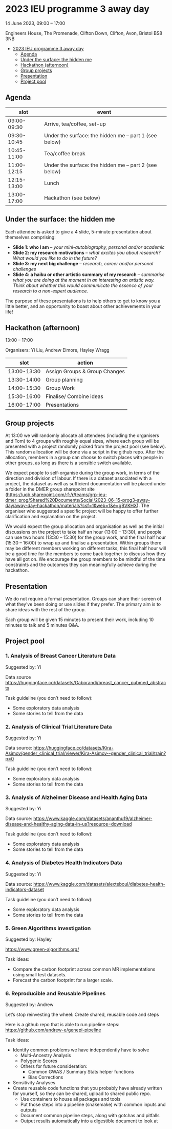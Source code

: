 # 2023 IEU programme 3 away day

14 June 2023, 09:00 – 17:00 

Engineers House, The Promenade, Clifton Down, Clifton, Avon, Bristol BS8 3NB 

<!-- markdown-toc start - Don't edit this section. Run M-x markdown-toc-refresh-toc -->
- [2023 IEU programme 3 away day](#2023-ieu-programme-3-away-day)
    - [Agenda](#agenda)
    - [Under the surface: the hidden me](#under-the-surface-the-hidden-me)
    - [Hackathon (afternoon)](#hackathon-afternoon)
    - [Group projects](#group-projects)
    - [Presentation](#presentation)
    - [Project pool](#project-pool)
<!-- markdown-toc end -->


## Agenda 

| slot | event |
| --- | --- |
| 09:00-09:30 | Arrive, tea/coffee, set-up |
| 09:30-10:45 | Under the surface: the hidden me – part 1 (see below) |
| 10:45-11:00 | Tea/coffee break |
| 11:00-12:15 | Under the surface: the hidden me – part 2 (see below) |
| 12:15-13:00 | Lunch |
| 13:00-17:00 | Hackathon (see below) |

## Under the surface: the hidden me 

Each attendee is asked to give a 4 slide, 5-minute presentation about themselves comprising: 

- **Slide 1: who I am** – *your mini-autobiography, personal and/or academic* 
- **Slide 2: my research motivations** – *what excites you about research? What would you like to do in the future?* 
- **Slide 3: my next big challenge** – *research, career and/or personal challenges* 
- **Slide 4: a haiku or other artistic summary of my research** – *summarise what you are doing at the moment in an interesting an artistic way. Think about whether this would communicate the essence of your research to a non-expert audience.* 

The purpose of these presentations is to help others to get to know you a little better, and an opportunity to boast about other achievements in your life! 

## Hackathon (afternoon) 

13:00 – 17:00 

Organisers: Yi Liu, Andrew Elmore, Hayley Wragg 

| slot | action |
| --- | --- |
| 13:00-13:30 | Assign Groups & Group Changes |
| 13:30-14:00 | Group planning |
| 14:00-15:30 | Group Work |
| 15:30-16:00 | Finalise/ Combine ideas |
| 16:00-17:00 | Presentations |

## Group projects 

At 13:00 we will randomly allocate all attendees (including the organisers and Tom) to 4 groups with roughly equal sizes, where each group will be presented with a project randomly picked from the project pool (see below). This random allocation will be done via a script in the github repo. After the allocation, members in a group can choose to switch places with people in other groups, as long as there is a sensible switch available.  

We expect people to self-organise during the group work, in terms of the direction and division of labour.  If there is a dataset associated with a project, the dataset as well as sufficient documentation will be placed under a folder in the DMER group sharepoint site (https://uob.sharepoint.com/:f:/r/teams/grp-ieu-dmer_prog/Shared%20Documents/Social/2023-06-15-prog3-away-day/away-day-hackathon/materials?csf=1&web=1&e=gBVKHX). The organiser who suggested a specific project will be happy to offer further clarification and explanation on the project. 

We would expect the group allocation and organisation as well as the initial discussions on the project to take half an hour (13:00 – 13:30), and people can use two hours (13:30 – 15:30) for the group work, and the final half hour (15:30 – 16:00) to wrap up and finalise a presentation. Within groups there may be different members working on different tasks, this final half hour will be a good time for the members to come back together to discuss how they have all got on. We encourage the group members to be mindful of the time constraints and the outcomes they can meaningfully achieve during the hackathon. 

## Presentation 

We do not require a formal presentation. Groups can share their screen of what they’ve been doing or use slides if they prefer. The primary aim is to share ideas with the rest of the group.  

Each group will be given 15 minutes to present their work, including 10 minutes to talk and 5 minutes Q&A.  

## Project pool 

### 1. Analysis of Breast Cancer Literature Data 

Suggested by: Yi 

Data source https://huggingface.co/datasets/Gaborandi/breast_cancer_pubmed_abstracts 

Task guideline (you don’t need to follow): 

- Some exploratory data analysis 
- Some stories to tell from the data 

### 2. Analysis of Clinical Trial Literature Data 

Suggested by: Yi 

Data source: https://huggingface.co/datasets/Kira-Asimov/gender_clinical_trial/viewer/Kira-Asimov--gender_clinical_trial/train?p=0 

Task guideline (you don’t need to follow): 

- Some exploratory data analysis 
- Some stories to tell from the data 

### 3. Analysis of Alzheimer Disease and Health Aging Data 

Suggested by: Yi 

Data source: https://www.kaggle.com/datasets/ananthu19/alzheimer-disease-and-healthy-aging-data-in-us?resource=download 

Task guideline (you don’t need to follow): 

- Some exploratory data analysis 
- Some stories to tell from the data 

### 4. Analysis of Diabetes Health Indicators Data 

Suggested by: Yi 

Data source: https://www.kaggle.com/datasets/alexteboul/diabetes-health-indicators-dataset 

Task guideline (you don’t need to follow): 

- Some exploratory data analysis 
- Some stories to tell from the data 

### 5. Green Algorithms investigation 

Suggested by: Hayley 

https://www.green-algorithms.org/ 

Task ideas: 

- Compare the carbon footprint across common MR implementations using small test datasets. 
- Forecast the carbon footprint for a larger scale. 

### 6. Reproducible and Reusable Pipelines 

Suggested by: Andrew 

Let’s stop reinvesting the wheel: Create shared, reusable code and steps 

Here is a github repo that is able to run pipeline steps: https://github.com/andrew-e/genepi-pipeline

Task ideas: 

- Identify common problems we have independently have to solve 
    - Multi-Ancestry Analysis 
    - Polygenic Scores 
    - Others for future consideration: 
        - Common GWAS / Summary Stats helper functions 
        - Bias Corrections 
- Sensitivity Analyses 
- Create reusable code functions that you probably have already written for yourself, so they can be shared, upload to shared public repo. 
    - Use containers to house all packages and tools 
    - Put those steps into a pipeline (snakemake) with common inputs and outputs 
    - Document common pipeline steps, along with gotchas and pitfalls 
    - Output results automatically into a digestible document to look at 
